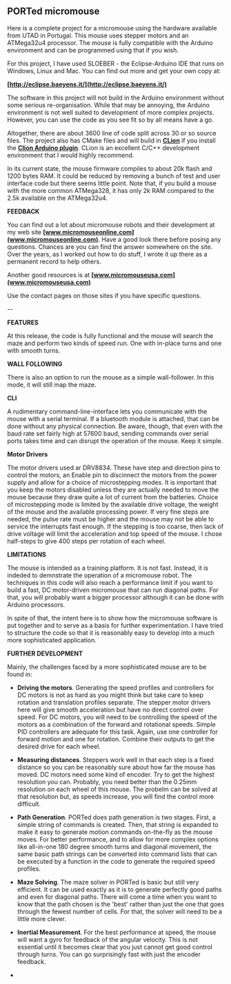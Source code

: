 
**PORTed micromouse**
--
Here is a complete project for a micromouse using the hardware available from UTAD in Portugal. This mouse uses stepper motors and an ATMega32u4 processor. The mouse is fully compatible with the Arduino environment and can be programmed using  that if you wish.

For this project, I have used SLOEBER - the Eclipse-Arduino IDE that runs on Windows, Linux and Mac. You can find out more and get your own copy at:

**[http://eclipse.baeyens.it/](http://eclipse.baeyens.it/)**

The software in this project will not build in the Arduino environment without some serious re-organisation. While that may be annoying, the Arduino environment is not well suited to development of more complex projects. However, you can use the code as you see fit so by all means have a go.

Altogether, there are about 3600 line of code split across 30 or so source files. The project also has CMake files and will build in **[CLion](https://www.jetbrains.com/clion/)** if you install the **[Clion Arduino plugin](https://plugins.jetbrains.com/plugin/9984-arduino)**. CLion is an excellent C/C++ development environment that I would highly recommend.

In its current state, the mouse firmware compiles to about 20k flash and 1200 bytes RAM. It could be reduced by removing a bunch of test and user interface code but there seems little point. Note that, if you build a mouse with the more common ATMega328, it has only 2k RAM compared to the 2.5k available on the ATMega32u4.

**FEEDBACK**

You can find out a lot about micromouse robots and their development at my web site **[www.micromouseonline.com](www.micromouseonline.com)**. Have a good look there before posing any questions. Chances are you can find the answer somewhere on the site. Over the years, as I worked out how to do stuff, I wrote it up there as a permanent record to help others.  

Another good resources is at **[www.micromouseusa.com](www.micromouseusa.com)**

Use the contact pages on those sites if you have specific questions.

--

**FEATURES**

At this release, the code is fully functional and the mouse will search the maze and perform two kinds of speed run. One with in-place turns and one with smooth turns.

**WALL FOLLOWING**

There is also an option to run the mouse as a simple wall-follower. In this mode, it will still map the maze.

**CLI**

A rudimentary command-line-interface lets you communicate with the mouse with a serial terminal. If a bluetooth module is attached, that can be done without any physical connection. Be aware, though, that even with the baud rate set fairly high at 57600 baud, sending commands over serial ports takes time and can disrupt the operation of the mouse. Keep it simple.

**Motor Drivers**

The motor drivers used ar DRV8834. These have step and direction pins to control the motors, an Enable pin to discinnect the motors from the power supply and allow for a choice of microstepping modes. It is important that you keep the motors disabled unless they are actually needed to move the mouse because they draw quite a lot of current from the batteries. Choice of microstepping mode is limited by the available drive voltage, the weight of the mouse and the available processing power. If very fine steps are needed, the pulse rate must be higher and the mouse may not be able to service the interrupts fast enough. If the stepping is too coarse, then lack of drive voltage will limit the acceleration and top speed of the mouse. I chose half-steps to give 400 steps per rotation of each wheel.

**LIMITATIONS**

The mouse is intended as a training platform. It is not fast. Instead, it is indeded to demnstrate the operation of a micromouse robot. The techniques in this code will also reach a performance limit if you want to build a fast, DC motor-driven micromouse that can run diagonal paths. For that, you will probably want a bigger processor although it can be done with Arduino processors.

In spite of that, the intent here is to show how the micromouse software is put together and to serve as a basis for further experimentation. I have tried to structure the code so that it is reasonably easy to develop into a much more sophisticated application.

**FURTHER DEVELOPMENT**

Mainly, the challenges faced by a more sophisticated mouse are to be found in:

* **Driving the motors**. Generating the speed profiles and controllers for DC motors is not as hard as you might think but take care to keep rotation and translation profiles separate. The stepper motor drivers here will give smooth acceleration but have no direct control over speed. For DC motors, you will need to be controlling the speed of the motors as a combination of the forward and rotational speeds. Simple PID controllers are adequate for this task. Again, use one controller for forward motion and one for rotation. Combine their outputs to get the desired drive for each wheel.

* **Measuring distances**. Steppers work well in that each step is a fixed distance so you can be reasonably sure about how far the mouse has moved. DC motors need some kind of encoder. Try to get the highest resolution you can. Probably, you need better than the 0.25mm resolution on each wheel of this mouse. The probelm can be solved at that resolution but, as speeds increase, you will find the control more difficult.

* **Path Generation**. PORTed does path generation is two stages. First, a simple string of commands is created. Then, that string is expanded to make it easy to generate motion commands on-the-fly as the mouse moves. For better performance, and to allow for more complex options like all-in-one 180 degree smooth turns and diagonal movement, the same basic path strings can be converted into command lists that can be executed by a function in the code to generate the required speed profiles. 

* **Maze Solving**. The maze solver in PORTed is basic but still very efficient. It can be used exactly as it is to generate perfectly good paths and even for diagonal paths. There will come a time when you want to know that the path chosen is the 'best' rather than just the one that goes through the fewest number of cells. For that, the solver will need to be a little more clever.

*  **Inertial Measurement**. For the best performance at speed, the mouse will want a gyro for feedback of the angular velocity. This is not essential until it becomes clear that you just cannot get good control through turns. You can go surprisingly fast with just the encoder feedback.
*  

